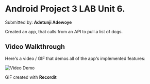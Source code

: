 # Android Project 3 LAB Unit 6.

Submitted by: **Adetunji Adewoye**

Created an app, that calls from an API to pull a list of dogs.

## Video Walkthrough
Here's a video / GIF that demos all of the app's implemented features:

<img src='[http://g.recordit.co/l4pxuCY00J.gif](http://g.recordit.co/l4pxuCY00J.gif)' title='Video Walkthrough' width='' alt='Video Demo' />

GIF created with **Recordit**
